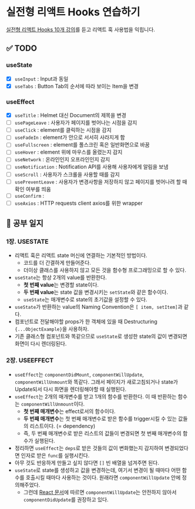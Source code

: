 # 실전형 리액트 Hooks 연습하기

[실전형 리액트 Hooks 10개 강의](https://nomadcoders.co/react-hooks-introduction)를 듣고 리액트 훅 사용법을 익힙니다.

## ✅ TODO

### useState

- [x] `useInput` : Input과 동일
- [x] `useTabs` : Button Tab의 순서에 따라 보이는 Item을 변경

### useEffect

- [x] `useTitle` : Helmet 대신 Document의 제목을 변경
- [ ] `usePageLeave` : 사용자가 페이지를 벗어나는 시점을 감지
- [ ] `useClick` : element를 클릭하는 시점을 감지
- [ ] `useFadeIn` : element가 안으로 서서히 사라지게 함
- [ ] `useFullscreen` : element를 풀스크린 혹은 일반화면으로 바꿈
- [ ] `useHover` : element 위에 마우스를 올렸는지 감지
- [ ] `useNetwork` : 온라인인지 오프라인인지 감지
- [ ] `useNotification` : Notification API를 사용해 사용자에게 알림을 보냄
- [ ] `useScroll` : 사용자가 스크롤을 사용할 때를 감지
- [ ] `usePreventLeave` : 사용자가 변경사항을 저장하지 않고 페이지를 벗어나려 할 때 확인 여부를 띄움
- [ ] `useConfirm` :
- [ ] `useAxios` : HTTP requests client axios를 위한 wrapper

## 📝 공부 일지

### 1장. USESTATE

- 리액트 훅은 리액트 state 머신에 연결하는 기본적인 방법이다.
  - 코드를 더 간결하게 만들어준다.
  - 더이상 클래스를 사용하지 않고 모든 것을 함수형 프로그래밍으로 할 수 있다.
- `useState`는 항상 2개의 value를 반환한다.
  - **첫 번째 value**는 변경할 state이다.
  - **두 번째 value**는 state 값을 변경시키는 `setState`와 같은 함수이다.
  - `useState`는 매개변수로 state의 초기값을 설정할 수 있다.
- `useState`가 반환하는 value의 Naming Convention은 `[ item, setItem]`과 같다.
- 컴포넌트로 전달해야할 props가 한 객체에 있을 때 Destructuring `{...ObjectExample}`을 사용하자.
- 기존 클래스형 컴포넌트와 똑같으므로 `useState`로 생성한 state의 값이 변경되면 화면이 다시 렌더링된다.

### 2장. USEEFFECT

- `useEffect`는 `componentDidMount`, `componentWillUpdate`, `componentWillUnmount`와 똑같다. 그래서 페이지가 새로고침되거나 state가 Update되서 다시 화면을 렌더링해야할 때 실행된다.
- `useEffect`는 2개의 매개변수를 받고 1개의 함수를 반환한다. 이 때 반환하는 함수는 `componentWillUnmount`이다.
  - **첫 번째 매개변수**는 effect로서의 함수이다.
  - **두 번째 매개변수**는 첫 번째 매개변수로 받은 함수를 trigger시킬 수 있는 값들의 리스트이다. (= dependency)
  - 즉, 두 번째 매개변수로 받은 리스트의 값들이 변경되면 첫 번째 매개변수의 함수가 실행된다.
- 정리하면 `useEffect`는 `deps`로 받은 것들의 값이 변화했는지 감지하여 변경되었다면 인자로 받은 `func`를 실행시킨다.
- 아무 것도 반응하게 만들고 싶지 않다면 `[]` 빈 배열을 넘겨주면 된다.
- `useState`로 state를 생성하고 값을 변경하는데, 여기서 변경이 될 때마다 어떤 함수를 호출시킬 때마다 사용하는 것이다. 원래라면 `componentWillUpdate` 안에 정의해주었다.
  - 그런데 [React 문서](https://ko.reactjs.org/docs/react-component.html#unsafe_componentwillupdate)에 따르면 `componentWillUpdate`는 안전하지 않아서 `componentDidUpdate`를 권장하고 있다.
